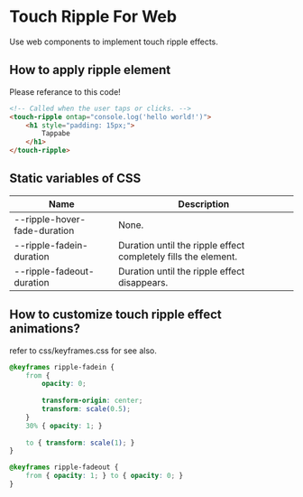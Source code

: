 # Touch Ripple For Web
Use web components to implement touch ripple effects.

## How to apply ripple element
Please referance to this code!
```html
<!-- Called when the user taps or clicks. -->
<touch-ripple ontap="console.log('hello world!')">
    <h1 style="padding: 15px;">
        Tappabe
    </h1>
</touch-ripple>
```

## Static variables of CSS
| Name | Description
| ------ | ------
| --ripple-hover-fade-duration | None.
| --ripple-fadein-duration | Duration until the ripple effect completely fills the element.
| --ripple-fadeout-duration | Duration until the ripple effect disappears.

## How to customize touch ripple effect animations?
refer to css/keyframes.css for see also.
```css
@keyframes ripple-fadein {
    from {
        opacity: 0;
    
        transform-origin: center;
        transform: scale(0.5);
    }
    30% { opacity: 1; }
    
    to { transform: scale(1); }
}

@keyframes ripple-fadeout {
    from { opacity: 1; } to { opacity: 0; }
}
```